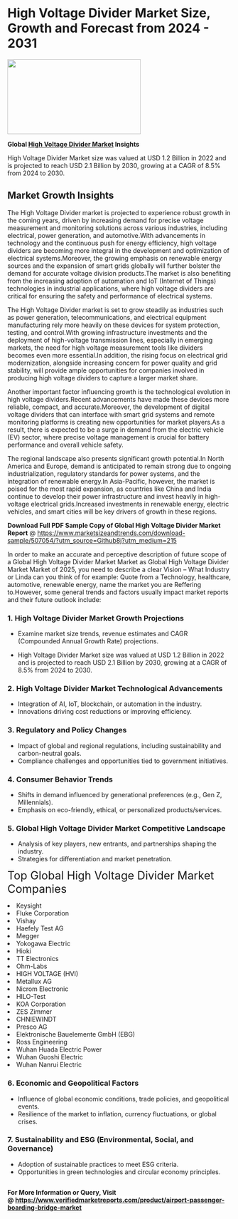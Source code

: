 <H1>High Voltage Divider Market Size, Growth and Forecast from 2024 - 2031</H1><img class="aligncenter size-medium wp-image-584254" src="https://thirdeyenews.in/wp-content/uploads/2024/09/Global-Market-Research-300x168.jpeg" alt="" width="300" height="168" /><p><strong>Global&nbsp;<a href="https://www.marketsizeandtrends.com/download-sample/507054/?utm_source=Github8j?utm_medium=215">High Voltage Divider Market</a> Insights</strong></p><p>High Voltage Divider Market size was valued at USD 1.2 Billion in 2022 and is projected to reach USD 2.1 Billion by 2030, growing at a CAGR of 8.5% from 2024 to 2030.</p><p><h2>Market Growth Insights</h2> <p>The High Voltage Divider market is projected to experience robust growth in the coming years, driven by increasing demand for precise voltage measurement and monitoring solutions across various industries, including electrical, power generation, and automotive.With advancements in technology and the continuous push for energy efficiency, high voltage dividers are becoming more integral in the development and optimization of electrical systems.Moreover, the growing emphasis on renewable energy sources and the expansion of smart grids globally will further bolster the demand for accurate voltage division products.The market is also benefiting from the increasing adoption of automation and IoT (Internet of Things) technologies in industrial applications, where high voltage dividers are critical for ensuring the safety and performance of electrical systems.</p> <p>The High Voltage Divider market is set to grow steadily as industries such as power generation, telecommunications, and electrical equipment manufacturing rely more heavily on these devices for system protection, testing, and control.With growing infrastructure investments and the deployment of high-voltage transmission lines, especially in emerging markets, the need for high voltage measurement tools like dividers becomes even more essential.In addition, the rising focus on electrical grid modernization, alongside increasing concern for power quality and grid stability, will provide ample opportunities for companies involved in producing high voltage dividers to capture a larger market share.</p> <p>Another important factor influencing growth is the technological evolution in high voltage dividers.Recent advancements have made these devices more reliable, compact, and accurate.Moreover, the development of digital voltage dividers that can interface with smart grid systems and remote monitoring platforms is creating new opportunities for market players.As a result, there is expected to be a surge in demand from the electric vehicle (EV) sector, where precise voltage management is crucial for battery performance and overall vehicle safety.</p> <p>The regional landscape also presents significant growth potential.In North America and Europe, demand is anticipated to remain strong due to ongoing industrialization, regulatory standards for power systems, and the integration of renewable energy.In Asia-Pacific, however, the market is poised for the most rapid expansion, as countries like China and India continue to develop their power infrastructure and invest heavily in high-voltage electrical grids.Increased investments in renewable energy, electric vehicles, and smart cities will be key drivers of growth in these regions.</p> <p><span class=""><strong>Download Full PDF Sample Copy of Global High Voltage Divider Market Report</strong> @ <a href="https://www.marketsizeandtrends.com/download-sample/507054/?utm_source=Github8j?utm_medium=215" target="_blank">https://www.marketsizeandtrends.com/download-sample/507054/?utm_source=Github8j?utm_medium=215</a></span></p><p>In order to make an accurate and perceptive description of future scope of a Global&nbsp;High Voltage Divider Market Market as Global&nbsp;High Voltage Divider Market Market of 2025, you need to describe a clear Vision &ndash; What Industry or Linda can you think of for example: Quote from a Technology, healthcare, automotive, renewable energy, name the market you are Reffering to.However, some general trends and factors usually impact market reports and their future outlook include:</p><h3>1.&nbsp;<strong>High Voltage Divider Market Growth Projections</strong></h3><ul><li>Examine market size trends, revenue estimates and CAGR (Compounded Annual Growth Rate) projections.</li><li><p>High Voltage Divider Market size was valued at USD 1.2 Billion in 2022 and is projected to reach USD 2.1 Billion by 2030, growing at a CAGR of 8.5% from 2024 to 2030.</p></li></ul><h3>2.&nbsp;<strong>High Voltage Divider Market Technological Advancements</strong></h3><ul><li>Integration of AI, IoT, blockchain, or automation in the industry.</li><li>Innovations driving cost reductions or improving efficiency.</li></ul><h3>3.&nbsp;<strong>Regulatory and Policy Changes</strong></h3><ul><li>Impact of global and regional regulations, including sustainability and carbon-neutral goals.</li><li>Compliance challenges and opportunities tied to government initiatives.</li></ul><h3>4.&nbsp;<strong>Consumer Behavior Trends</strong></h3><ul><li>Shifts in demand influenced by generational preferences (e.g., Gen Z, Millennials).</li><li>Emphasis on eco-friendly, ethical, or personalized products/services.</li></ul><h3>5.&nbsp;<strong>Global High Voltage Divider Market Competitive Landscape</strong></h3><ul><li>Analysis of key players, new entrants, and partnerships shaping the industry.</li><li>Strategies for differentiation and market penetration.</li></ul><p data-pm-slice="1 1 []"><span style="color: inherit; font-family: inherit; font-size: 25px;">Top Global High Voltage Divider Market Companies</span></p><div class="" data-test-id=""><p><li>Keysight</li><li> Fluke Corporation</li><li> Vishay</li><li> Haefely Test AG</li><li> Megger</li><li> Yokogawa Electric</li><li> Hioki</li><li> TT Electronics</li><li> Ohm-Labs</li><li> HIGH VOLTAGE (HVI)</li><li> Metallux AG</li><li> Nicrom Electronic</li><li> HILO-Test</li><li> KOA Corporation</li><li> ZES Zimmer</li><li> CHNIEWINDT</li><li> Presco AG</li><li> Elektronische Bauelemente GmbH (EBG)</li><li> Ross Engineering</li><li> Wuhan Huada Electric Power</li><li> Wuhan Guoshi Electric</li><li> Wuhan Nanrui Electric</li></p></div><h3>6.&nbsp;<strong>Economic and Geopolitical Factors</strong></h3><ul><li>Influence of global economic conditions, trade policies, and geopolitical events.</li><li>Resilience of the market to inflation, currency fluctuations, or global crises.</li></ul><h3>7.&nbsp;<strong>Sustainability and ESG (Environmental, Social, and Governance)</strong></h3><ul><li>Adoption of sustainable practices to meet ESG criteria.</li><li>Opportunities in green technologies and circular economy principles.</li></ul><h2><strong style="font-size: 14px;">For More Information or Query, Visit @&nbsp;</strong><a style="background-color: #ffffff; font-size: 14px;" href="https://www.marketsizeandtrends.com/report/high-voltage-divider-market/" target="_blank">https://www.verifiedmarketreports.com/product/airport-passenger-boarding-bridge-market</a></h2>
